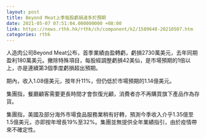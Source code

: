 ```yaml
---
layout: post
title: Beyond Meat上季每股虧損遠多於預期
date: 2021-05-07 07:51:04.000000000 +08:00
link: https://news.rthk.hk/rthk/ch/component/k2/1589648-20210507.htm
categories: rthk
---
```


人造肉公司Beyond Meat公布，首季業績由盈轉虧，虧損2730萬美元，去年同期盈利180萬美元。撇除特殊項目，每股經調整虧損42美仙，是市場預期的1倍以上，亦是連續第3個季度虧損超出預期。

期內，收入1.08億美元，按年升11%，但仍低於市場預期的1.14億美元。

集團指，餐廳顧客需要更長時間才會恢復光顧，消費者亦不再購買旗下產品作為存貨。

集團指，美國及部分海外市場食品服務業稍有好轉，預測今季收入介乎1.35億至1.5億美元，亦即按年增長19%至32%。集團並無提供全年業績指引，由於疫情帶來不確定性。
